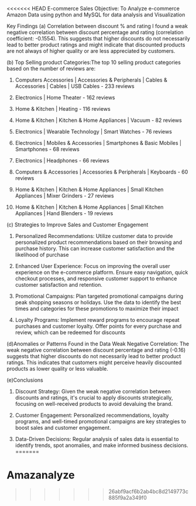 <<<<<<< HEAD
E-commerce Sales 
Objective: To Analyze e-commerce Amazon Data using python and MySQL for data analysis and Visualization

Key Findings
(a) Correlation between discount % and rating 
I found a weak negative correlation between discount percentage and rating (correlation coefficient: -0.1554). This suggests that higher discounts do not necessarily lead to better product ratings and might indicate that discounted products are not always of higher quality or are less appreciated by customers.

(b) Top Selling product Categories:The top 10 selling product categories based on the number of reviews are:

1. Computers Accessories | Accessories & Peripherals | Cables & Accessories | Cables | USB Cables - 233 reviews

2. Electronics | Home Theater - 162 reviews

3. Home & Kitchen | Heating - 116 reviews

4. Home & Kitchen | Kitchen & Home Appliances | Vacuum - 82 reviews

5. Electronics | Wearable Technology | Smart Watches - 76 reviews

6. Electronics | Mobiles & Accessories | Smartphones & Basic Mobiles | Smartphones - 68 reviews

7. Electronics | Headphones - 66 reviews

8. Computers & Accessories | Accessories & Peripherals | Keyboards - 60 reviews

9. Home & Kitchen | Kitchen & Home Appliances | Small Kitchen Appliances | Mixer Grinders - 27 reviews

10. Home & Kitchen | Kitchen & Home Appliances | Small Kitchen Appliances | Hand Blenders - 19 reviews


(c) Strategies to Improve Sales and Customer Engagement
1. Personalized Recommendations: Utilize customer data to provide personalized product recommendations based on their browsing and purchase history. This can increase customer satisfaction and the likelihood of purchase

2. Enhanced User Experience: Focus on improving the overall user experience on the e-commerce platform. Ensure easy navigation, quick checkout processes, and responsive customer support to enhance customer satisfaction and retention.

3. Promotional Campaigns: Plan targeted promotional campaigns during peak shopping seasons or holidays. Use the data to identify the best times and categories for these promotions to maximize their impact

4. Loyalty Programs: Implement reward programs to encourage repeat purchases and customer loyalty. Offer points for every purchase and review, which can be redeemed for discounts


(d)Anomalies or Patterns Found in the Data
Weak Negative Correlation: The weak negative correlation between discount percentage and rating (-0.16) suggests that higher discounts do not necessarily lead to better product ratings. This indicates that customers might perceive heavily discounted products as lower quality or less valuable.

(e)Conclusions
1. Discount Strategy: Given the weak negative correlation between discounts and ratings, it's crucial to apply discounts strategically, focusing on well-received products to avoid devaluing the brand.

2. Customer Engagement: Personalized recommendations, loyalty programs, and well-timed promotional campaigns are key strategies to boost sales and customer engagement.

3. Data-Driven Decisions: Regular analysis of sales data is essential to identify trends, spot anomalies, and make informed business decisions.
=======
# Amazanalyze
>>>>>>> 26abf9acf6b2ab4bc8d2149773c885f9a2a349f0
